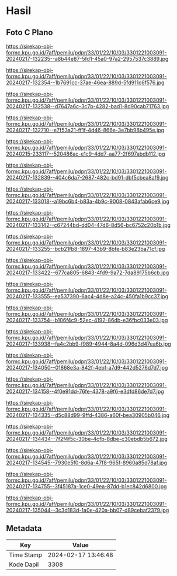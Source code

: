 # Hasil

## Foto C Plano

https://sirekap-obj-formc.kpu.go.id/7aff/pemilu/pdpr/33/01/22/10/03/3301221003091-20240217-132235--a8b44e87-5fd1-45a0-97a2-2957537c3889.jpg

https://sirekap-obj-formc.kpu.go.id/7aff/pemilu/pdpr/33/01/22/10/03/3301221003091-20240217-132354--1b7691cc-37ae-46ea-889d-5fd911c6f576.jpg

https://sirekap-obj-formc.kpu.go.id/7aff/pemilu/pdpr/33/01/22/10/03/3301221003091-20240217-132538--d7647a6c-3c7b-4282-bad1-8d90cab71763.jpg

https://sirekap-obj-formc.kpu.go.id/7aff/pemilu/pdpr/33/01/22/10/03/3301221003091-20240217-132710--e7f53a21-ff1f-4d46-866e-3e7bb98b495e.jpg

https://sirekap-obj-formc.kpu.go.id/7aff/pemilu/pdpr/33/01/22/10/03/3301221003091-20240215-233117--520486ac-e1c9-4dd7-aa77-2f697abdb112.jpg

https://sirekap-obj-formc.kpu.go.id/7aff/pemilu/pdpr/33/01/22/10/03/3301221003091-20240217-132839--404c6da7-2687-482c-bd91-dbf5cbea8af9.jpg

https://sirekap-obj-formc.kpu.go.id/7aff/pemilu/pdpr/33/01/22/10/03/3301221003091-20240217-133018--a19bc6b4-b83a-4b9c-9008-0843afab6ce9.jpg

https://sirekap-obj-formc.kpu.go.id/7aff/pemilu/pdpr/33/01/22/10/03/3301221003091-20240217-133142--c67244bd-dd04-47d6-8d56-bc6752c20b1b.jpg

https://sirekap-obj-formc.kpu.go.id/7aff/pemilu/pdpr/33/01/22/10/03/3301221003091-20240217-133255--bcb21fb8-1897-43b9-8bfe-b83e23ba71cf.jpg

https://sirekap-obj-formc.kpu.go.id/7aff/pemilu/pdpr/33/01/22/10/03/3301221003091-20240217-133422--677ca805-6843-4fd9-9a72-7da89175b6cb.jpg

https://sirekap-obj-formc.kpu.go.id/7aff/pemilu/pdpr/33/01/22/10/03/3301221003091-20240217-133555--ea537390-6ac4-4d8e-a24c-450fa1b9cc37.jpg

https://sirekap-obj-formc.kpu.go.id/7aff/pemilu/pdpr/33/01/22/10/03/3301221003091-20240217-133754--b106f4c9-52ec-4192-86db-e36fbc033e03.jpg

https://sirekap-obj-formc.kpu.go.id/7aff/pemilu/pdpr/33/01/22/10/03/3301221003091-20240217-133938--fa4c2bb9-f989-4944-8a4d-096d3d47ea6b.jpg

https://sirekap-obj-formc.kpu.go.id/7aff/pemilu/pdpr/33/01/22/10/03/3301221003091-20240217-134050--01868e3a-842f-4ebf-a7d9-442d5276d7d7.jpg

https://sirekap-obj-formc.kpu.go.id/7aff/pemilu/pdpr/33/01/22/10/03/3301221003091-20240217-134158--4f0e91dd-76fe-4378-a9f6-e3dfd86de7d7.jpg

https://sirekap-obj-formc.kpu.go.id/7aff/pemilu/pdpr/33/01/22/10/03/3301221003091-20240217-134335--d5c88d99-9ffd-4386-a60f-bea30905b046.jpg

https://sirekap-obj-formc.kpu.go.id/7aff/pemilu/pdpr/33/01/22/10/03/3301221003091-20240217-134434--7f2f4f5c-30be-4cfb-8dbe-c30ebdb5b672.jpg

https://sirekap-obj-formc.kpu.go.id/7aff/pemilu/pdpr/33/01/22/10/03/3301221003091-20240217-134545--7930e5f0-8d6a-47f8-965f-8960a85d78af.jpg

https://sirekap-obj-formc.kpu.go.id/7aff/pemilu/pdpr/33/01/22/10/03/3301221003091-20240217-134755--3f45187a-1ce0-49ea-87dd-b1ec842d6800.jpg

https://sirekap-obj-formc.kpu.go.id/7aff/pemilu/pdpr/33/01/22/10/03/3301221003091-20240217-135044--3c3d183d-1a0e-420a-bb07-d89cebaf2379.jpg


## Metadata

| Key        | Value               |
| ---------- | ------------------- |
| Time Stamp | 2024-02-17 13:46:48 |
| Kode Dapil | 3308                |



